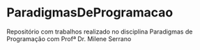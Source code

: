 # ParadigmasDeProgramacao
Repositório com trabalhos realizado no disciplina Paradigmas de Programação com Profª Dr. Milene Serrano
